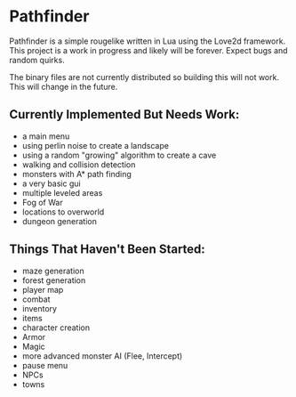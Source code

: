 Pathfinder
==========

Pathfinder is a simple rougelike written in Lua using the Love2d framework. This project is a work in progress and likely will be forever. Expect bugs and random quirks.

The binary files are not currently distributed so building this will not work. This will change in the future.

Currently Implemented But Needs Work:
-------------------------------------
* a main menu
* using perlin noise to create a landscape
* using a random "growing" algorithm to create a cave
* walking and collision detection
* monsters with A* path finding
* a very basic gui
* multiple leveled areas
* Fog of War
* locations to overworld
* dungeon generation

Things That Haven't Been Started:
---------------------------------
* maze generation
* forest generation
* player map
* combat
* inventory
* items
* character creation
* Armor
* Magic
* more advanced monster AI (Flee, Intercept)
* pause menu
* NPCs
* towns